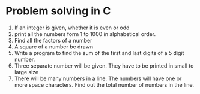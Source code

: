 # Problem solving in C

1. If an integer is given, whether it is even or odd
2. print all the numbers form 1 to 1000 in alphabetical order.
3. Find all the factors of a number 
4. A square of a number be drawn
5. Write a program to find the sum of the first and last digits of a 5 digit number.
6. Three separate number will be given. They have to be printed in small to large size
7. There will be many numbers in a line. The numbers will have one
    or more space characters. Find out the total number of numbers in the line.
